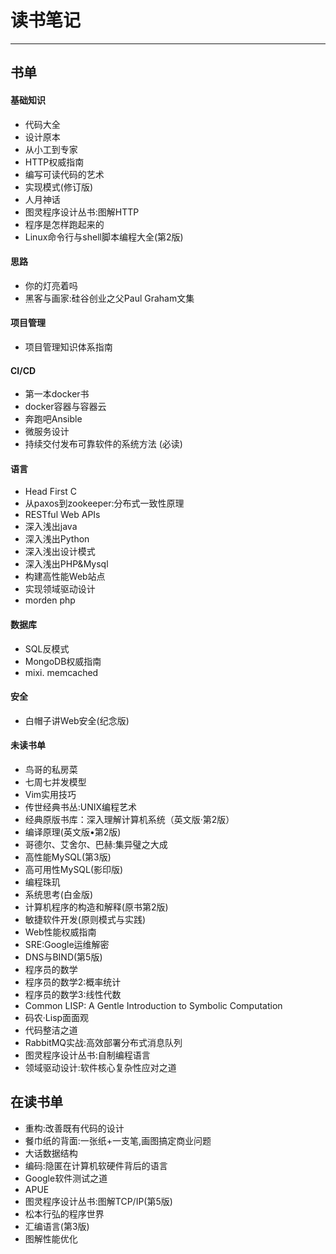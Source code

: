 # 读书笔记

---

## 书单

#### 基础知识

* 代码大全
* 设计原本
* 从小工到专家
* HTTP权威指南 
* 编写可读代码的艺术 
* 实现模式(修订版) 
* 人月神话
* 图灵程序设计丛书:图解HTTP 
* 程序是怎样跑起来的
* Linux命令行与shell脚本编程大全(第2版) 

#### 思路

* 你的灯亮着吗
* 黑客与画家:硅谷创业之父Paul Graham文集

#### 项目管理

* 项目管理知识体系指南

#### CI/CD

* 第一本docker书
* docker容器与容器云
* 奔跑吧Ansible 
* 微服务设计
* 持续交付发布可靠软件的系统方法 (必读)

#### 语言

* Head First C
* 从paxos到zookeeper:分布式一致性原理
* RESTful Web APIs
* 深入浅出java
* 深入浅出Python
* 深入浅出设计模式
* 深入浅出PHP&Mysql
* 构建高性能Web站点
* 实现领域驱动设计
* morden php 

#### 数据库

* SQL反模式
* MongoDB权威指南 
* mixi. memcached

#### 安全

* 白帽子讲Web安全(纪念版)

#### 未读书单

* 鸟哥的私房菜
* 七周七并发模型
* Vim实用技巧 
* 传世经典书丛:UNIX编程艺术 
* 经典原版书库：深入理解计算机系统（英文版·第2版） 
* 编译原理(英文版•第2版) 
* 哥德尔、艾舍尔、巴赫:集异璧之大成 
* 高性能MySQL(第3版) 
* 高可用性MySQL(影印版) 
* 编程珠玑
* 系统思考(白金版) 
* 计算机程序的构造和解释(原书第2版) 
* 敏捷软件开发(原则模式与实践) 
* Web性能权威指南 
* SRE:Google运维解密 
* DNS与BIND(第5版) 
* 程序员的数学 
* 程序员的数学2:概率统计 
* 程序员的数学3:线性代数 
* Common LISP: A Gentle Introduction to Symbolic Computation 
* 码农·Lisp面面观
* 代码整洁之道
* RabbitMQ实战:高效部署分布式消息队列 
* 图灵程序设计丛书:自制编程语言 
* 领域驱动设计:软件核心复杂性应对之道 

## 在读书单

* 重构:改善既有代码的设计 
* 餐巾纸的背面:一张纸+一支笔,画图搞定商业问题 
* 大话数据结构 
* 编码:隐匿在计算机软硬件背后的语言 
* Google软件测试之道
* APUE
* 图灵程序设计丛书:图解TCP/IP(第5版)
* 松本行弘的程序世界 
* 汇编语言(第3版) 
* 图解性能优化 

